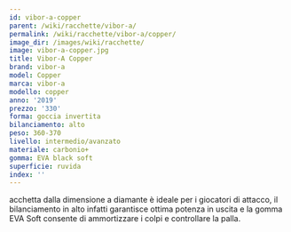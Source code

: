 ```yaml
---
id: vibor-a-copper
parent: /wiki/racchette/vibor-a/
permalink: /wiki/racchette/vibor-a/copper/
image_dir: /images/wiki/racchette/
image: vibor-a-copper.jpg
title: Vibor-A Copper
brand: vibor-a
model: Copper
marca: vibor-a
modello: copper
anno: '2019'
prezzo: '330'
forma: goccia invertita
bilanciamento: alto
peso: 360-370
livello: intermedio/avanzato
materiale: carbonio+
gomma: EVA black soft
superficie: ruvida
index: ''
---
```

acchetta dalla dimensione a diamante è ideale per i giocatori di attacco, il bilanciamento in alto infatti garantisce ottima potenza in uscita e la gomma EVA Soft consente di ammortizzare i colpi e controllare la palla.